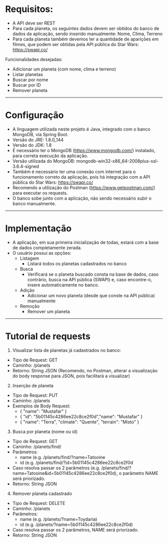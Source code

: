 # Requisitos:

- A API deve ser REST
- Para cada planeta, os seguintes dados devem ser obtidos do banco de dados da aplicação, sendo inserido manualmente:
Nome, Clima, Terreno
- Para cada planeta também devemos ter a quantidade de aparições em filmes, que podem ser obtidas pela API pública do Star Wars:  https://swapi.co/

Funcionalidades desejadas: 

- Adicionar um planeta (com nome, clima e terreno)
- Listar planetas
- Buscar por nome
- Buscar por ID
- Remover planeta

-----------------------------------------------------------------------------------------------------------

# Configuração

- A linguagem utilizada neste projeto é Java, integrado com o banco MongoDB, via Spring Boot.
- Versão do JRE: 1.8.0_144
- Versão do JDK: 1.8
- É necessário ter o MongoDB (https://www.mongodb.com/) instalado, para correta execução da aplicação.
- Versão utilizada do MongoDB: mongodb-win32-x86_64-2008plus-ssl-3.6.4-signed
- Também é necessário ter uma conexão com internet para o funcionamento correto da aplicação, pois há integração com a API pública do Star Wars: https://swapi.co/
- Recomendo a utilização do Postman (https://www.getpostman.com/) para executar os requests.
- O banco sobe junto com a aplicação, não sendo necessário subir o banco manualmente.

-----------------------------------------------------------------------------------------------------------

# Implementação

- A aplicação, em sua primeira inicialização de todas, estará com a base de dados completamente zerada.
- O usuário possui as opções:
	- Listagem
		- Listará todos os planetas cadastrados no banco
	- Busca
		- Verificará se o planeta buscado consta na base de dados, caso contrário, busca na API pública (SWAPI) e, caso encontre-o, insere automaticamente no banco.
	- Adição
		- Adicionar um novo planeta (desde que conste na API pública) manualmente
	- Remoção
		- Remover um planeta

-----------------------------------------------------------------------------------------------------------

# Tutorial de requests

1) Visualizar lista de planetas já cadastrados no banco:
- Tipo de Request: GET
- Caminho: /planets 
- Retorno: String JSON (Recomendo, no Postman, alterar a visualização do body response para JSON, pois facilitará a visualizar)

2) Inserção de planeta
- Tipo de Request: PUT
- Caminho: /planets
- Exemplos de Body Request:
  - { "name": "Mustafar" }
  - { "id": "5b01145c4286ee22c8ce2f0d","name": "Mustafar" }
  - { "name": "Terra", "climate": "Quente", "terrain": "Misto" }

3) Busca por planeta (nome ou id)
- Tipo de Request: GET
- Caminho: /planets/find/
- Parâmetros:
	- name (e.g. /planets/find/?name=Tatooine
	- id (e.g. /planets/find/?id=5b01145c4286ee22c8ce2f0d
- Caso resolva passar os 2 parâmetros (e.g. /planets/find/?name=Tatooine&id=5b01145c4286ee22c8ce2f0d), o parâmetro NAME será priorizado.
- Retorno: String JSON

4) Remover planeta cadastrado
- Tipo de Request: DELETE
- Caminho: /planets
- Parâmetros:
	- name (e.g. /planets/?name=Toydaria)
	- id (e.g. /planets/?name=5b01145c4286ee22c8ce2f0d)
- Caso resolva passar os 2 parâmetros, NAME será priorizado.
- Retorno: String JSON
